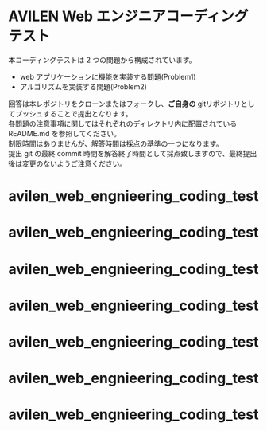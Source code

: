 # AVILEN Web エンジニアコーディングテスト

本コーディングテストは 2 つの問題から構成されています。

- web アプリケーションに機能を実装する問題(Problem1)
- アルゴリズムを実装する問題(Problem2)

回答は本レポジトリをクローンまたはフォークし、**ご自身の** gitリポジトリとしてプッシュすることで提出となります。  
各問題の注意事項に関してはそれぞれのディレクトリ内に配置されている README.md を参照してください。  
制限時間はありませんが、解答時間は採点の基準の一つになります。  
提出 git の最終 commit 時間を解答終了時間として採点致しますので、最終提出後は変更のないようご注意ください。
# avilen_web_engnieering_coding_test
# avilen_web_engnieering_coding_test
# avilen_web_engnieering_coding_test
# avilen_web_engnieering_coding_test
# avilen_web_engnieering_coding_test
# avilen_web_engnieering_coding_test
# avilen_web_engnieering_coding_test
